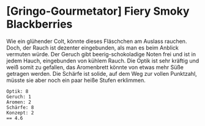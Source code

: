 # \[Gringo-Gourmetator\] Fiery Smoky Blackberries

Wie ein glühender Colt, könnte dieses Fläschchen am Auslass rauchen. Doch, der Rauch ist dezenter eingebunden, als man es beim Anblick vermuten würde. Der Geruch gibt beerig-schokoladige Noten frei und ist in jedem Hauch, eingebunden von kühlem Rauch. Die Optik ist sehr kräftig und weiß somit zu gefallen, das Aromenbrett könnte von etwas mehr Süße getragen werden. Die Schärfe ist solide, auf dem Weg zur vollen Punktzahl, müsste sie aber noch ein paar heiße Stufen erklimmen.

```text
Optik: 8
Geruch: 1 
Aromen: 2
Schärfe: 8
Konzept: 2
== 4.6
```

